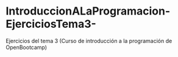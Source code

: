 # IntroduccionALaProgramacion-EjerciciosTema3-
Ejercicios del tema 3 (Curso de introducción a la programación de OpenBootcamp)
